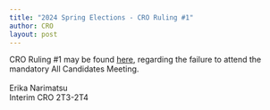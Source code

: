 ```yaml
---
title: "2024 Spring Elections - CRO Ruling #1"
author: CRO
layout: post
---
```


CRO Ruling #1 may be found <a href="https://drive.google.com/file/d/1PqzUIQOCMzov-5J1wSbaCFsUdJfppJho/view">here</a>, regarding the failure to attend the mandatory All Candidates Meeting. <br> <br>Erika Narimatsu<br> Interim CRO 2T3-2T4
